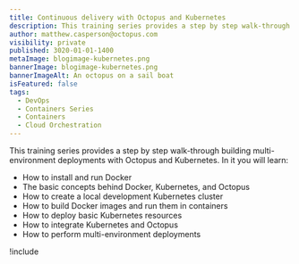```yaml
---
title: Continuous delivery with Octopus and Kubernetes
description: This training series provides a step by step walk-through building multi-environment deployments with Octopus and Kubernetes
author: matthew.casperson@octopus.com
visibility: private
published: 3020-01-01-1400
metaImage: blogimage-kubernetes.png
bannerImage: blogimage-kubernetes.png
bannerImageAlt: An octopus on a sail boat
isFeatured: false
tags: 
  - DevOps
  - Containers Series
  - Containers
  - Cloud Orchestration
---
```


This training series provides a step by step walk-through building multi-environment deployments with Octopus and Kubernetes. In it you will learn:

* How to install and run Docker
* The basic concepts behind Docker, Kubernetes, and Octopus
* How to create a local development Kubernetes cluster
* How to build Docker images and run them in containers
* How to deploy basic Kubernetes resources
* How to integrate Kubernetes and Octopus
* How to perform multi-environment deployments

!include <k8s-training-toc>